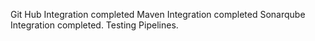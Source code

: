 Git Hub Integration completed
Maven Integration completed
Sonarqube Integration completed.
Testing Pipelines.
